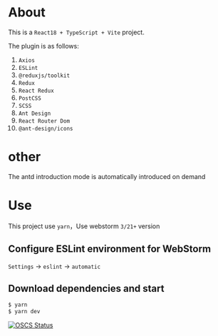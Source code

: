 # About
This is a `React18 + TypeScript + Vite` project.

The plugin is as follows:
1. `Axios`
2. `ESLint`
3. `@reduxjs/toolkit`
4. `Redux`
5. `React Redux`
6. `PostCSS`
7. `SCSS`
8. `Ant Design`
9. `React Router Dom`
10. `@ant-design/icons`

# other
The antd introduction mode is automatically introduced on demand

# Use
This project use `yarn`，Use webstorm `3/21+` version

## Configure ESLint environment for WebStorm
`Settings` -> `eslint` -> `automatic`

## Download dependencies and start
```bash
$ yarn
$ yarn dev
```
[![OSCS Status](https://www.oscs1024.com/platform/badge/FSAN-san/f_react.svg?size=small)](https://www.oscs1024.com/project/FSAN-san/f_react?ref=badge_small)
